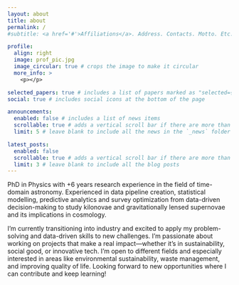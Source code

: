 ```yaml
---
layout: about
title: about
permalink: /
#subtitle: <a href='#'>Affiliations</a>. Address. Contacts. Motto. Etc.

profile:
  align: right
  image: prof_pic.jpg
  image_circular: true # crops the image to make it circular
  more_info: >
    <p></p>

selected_papers: true # includes a list of papers marked as "selected={true}"
social: true # includes social icons at the bottom of the page

announcements:
  enabled: false # includes a list of news items
  scrollable: true # adds a vertical scroll bar if there are more than 3 news items
  limit: 5 # leave blank to include all the news in the `_news` folder

latest_posts:
  enabled: false
  scrollable: true # adds a vertical scroll bar if there are more than 3 new posts items
  limit: 3 # leave blank to include all the blog posts
---
```


PhD in Physics with +6 years research experience in the field of time-domain astronomy. Experienced in data pipeline creation, statistical modelling, predictive analytics and survey optimization from data-driven decision-making to study kilonovae and gravitationally lensed supernovae and its implications in cosmology. 

I’m currently transitioning into industry and excited to apply my problem-solving and data-driven skills to new challenges. I’m passionate about working on projects that make a real impact—whether it’s in sustainability, social good, or innovative tech. I’m open to different fields and especially interested in areas like environmental sustainability, waste management, and improving quality of life. Looking forward to new opportunities where I can contribute and keep learning!